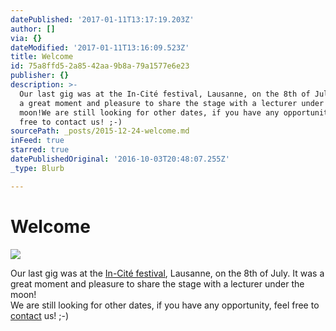 ```yaml
---
datePublished: '2017-01-11T13:17:19.203Z'
author: []
via: {}
dateModified: '2017-01-11T13:16:09.523Z'
title: Welcome
id: 75a8ffd5-2a85-42aa-9b8a-79a1577e6e23
publisher: {}
description: >-
  Our last gig was at the In-Cité festival, Lausanne, on the 8th of July. It was
  a great moment and pleasure to share the stage with a lecturer under the
  moon!We are still looking for other dates, if you have any opportunity, feel
  free to contact us! ;-)
sourcePath: _posts/2015-12-24-welcome.md
inFeed: true
starred: true
datePublishedOriginal: '2016-10-03T20:48:07.255Z'
_type: Blurb

---
```

# Welcome
![](https://the-grid-user-content.s3-us-west-2.amazonaws.com/db9e5852-7fbb-4d74-b899-275774b7502e.jpg)

Our last gig was at the [In-Cité festival][0], Lausanne, on the 8th of July. It was a great moment and pleasure to share the stage with a lecturer under the moon!  
We are still looking for other dates, if you have any opportunity, feel free to [contact][1] us! ;-)

[0]: http://incitelausanne.jimdo.com/vendredi-8-juillet/ "In-Cité Festival"
[1]: /contact "Contact"